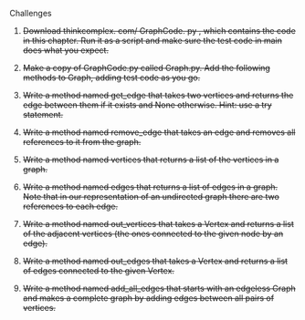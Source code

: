 Challenges

1. ~~Download thinkcomplex. com/ GraphCode. py , which contains the code in this chapter. Run it as a script and make sure the test code in main does what you expect.~~ 

2. ~~Make a copy of GraphCode.py called Graph.py. Add the following methods to Graph, adding test code as you go.~~

3. ~~Write a method named get_edge that takes two vertices and returns the edge between them if it exists and None otherwise. Hint: use a try statement.~~

4. ~~Write a method named remove_edge that takes an edge and removes all references to it from the graph.~~

5. ~~Write a method named vertices that returns a list of the vertices in a graph.~~

6. ~~Write a method named edges that returns a list of edges in a graph. Note that in our representation of an undirected graph there are two references to each edge.~~

7. ~~Write a method named out_vertices that takes a Vertex and returns a list of the adjacent vertices (the ones connected to the given node by an edge).~~

8. ~~Write a method named out_edges that takes a Vertex and returns a list of edges connected to the given Vertex.~~

9. ~~Write a method named add_all_edges that starts with an edgeless Graph and makes a complete graph by adding edges between all pairs of vertices.~~

